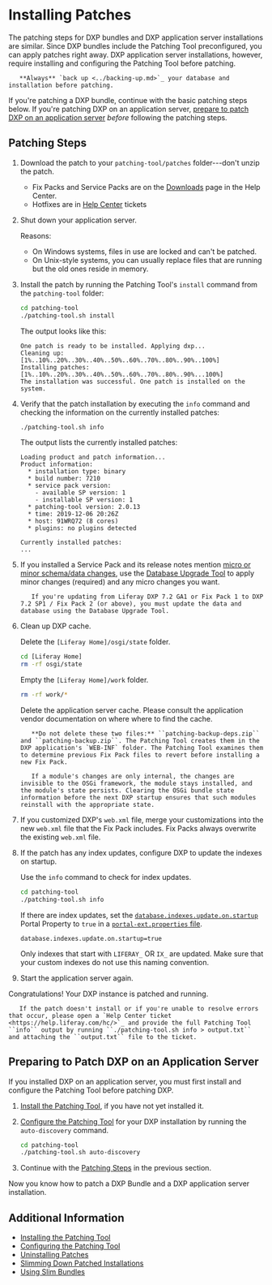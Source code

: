 # Installing Patches

The patching steps for DXP bundles and DXP application server installations are similar. Since DXP bundles include the Patching Tool preconfigured, you can apply patches right away. DXP application server installations, however, require installing and configuring the Patching Tool before patching.

```warning::
   **Always** `back up <../backing-up.md>`_ your database and installation before patching.
```

If you're patching a DXP bundle, continue with the basic patching steps below. If you're patching DXP on an application server, [prepare to patch DXP on an application server](#preparing-to-patch-dxp-on-an-application-server) _before_ following the patching steps.

## Patching Steps

1.  Download the patch to your `patching-tool/patches` folder---don't unzip the patch.

    * Fix Packs and Service Packs are on the [Downloads](https://customer.liferay.com/downloads) page in the Help Center.
    * Hotfixes are in [Help Center](https://help.liferay.com/hc) tickets

1.  Shut down your application server.

    Reasons:

    * On Windows systems, files in use are locked and can't be patched.
    * On Unix-style systems, you can usually replace files that are running but the old ones reside in memory.

1.  Install the patch by running the Patching Tool's `install` command from the `patching-tool` folder:

    ```bash
    cd patching-tool
    ./patching-tool.sh install
    ```

    The output looks like this:

    ```
    One patch is ready to be installed. Applying dxp...
    Cleaning up: [1%..10%..20%..30%..40%..50%..60%..70%..80%..90%..100%]
    Installing patches: [1%..10%..20%..30%..40%..50%..60%..70%..80%..90%...100%]
    The installation was successful. One patch is installed on the system.
    ```

1.  Verify that the patch installation by executing the `info` command and checking the information on the currently installed patches:

    ```bash
    ./patching-tool.sh info
    ```

    The output lists the currently installed patches:

    ```
    Loading product and patch information...
    Product information:
      * installation type: binary
      * build number: 7210
      * service pack version:
        - available SP version: 1
        - installable SP version: 1
      * patching-tool version: 2.0.13
      * time: 2019-12-06 20:26Z
      * host: 91WRQ72 (8 cores)
      * plugins: no plugins detected

    Currently installed patches:
    ...
    ```

1.  If you installed a Service Pack and its release notes mention [micro or minor schema/data changes](https://help.liferay.com/hc/en-us/articles/360030959231-Meaningful-Schema-Versioning), use the [Database Upgrade Tool](../../upgrading-liferay/upgrade-basics/using-the-database-upgrade-tool.md) to apply minor changes (required) and any micro changes you want.

    ```important::
       If you're updating from Liferay DXP 7.2 GA1 or Fix Pack 1 to DXP 7.2 SP1 / Fix Pack 2 (or above), you must update the data and database using the Database Upgrade Tool.
    ```

1.  Clean up DXP cache.

    Delete the `[Liferay Home]/osgi/state` folder.

    ```bash
    cd [Liferay Home]
    rm -rf osgi/state
    ```

    Empty the `[Liferay Home]/work` folder.

    ```bash
    rm -rf work/*
    ```

    Delete the application server cache. Please consult the application vendor documentation on where where to find the cache.

    ```warning::
       **Do not delete these two files:** ``patching-backup-deps.zip`` and ``patching-backup.zip``. The Patching Tool creates them in the DXP application's `WEB-INF` folder. The Patching Tool examines them to determine previous Fix Pack files to revert before installing a new Fix Pack.
    ```

    ```note::
       If a module's changes are only internal, the changes are invisible to the OSGi framework, the module stays installed, and the module's state persists. Clearing the OSGi bundle state information before the next DXP startup ensures that such modules reinstall with the appropriate state.
    ```

1.  If you customized DXP's `web.xml` file, merge your customizations into the new `web.xml` file that the Fix Pack includes. Fix Packs always overwrite the existing `web.xml` file.

1.  If the patch has any index updates, configure DXP to update the indexes on startup.

    Use the `info` command to check for index updates.

    ```bash
    cd patching-tool
    ./patching-tool.sh info
    ```

    If there are index updates, set the [`database.indexes.update.on.startup`](https://docs.liferay.com/dxp/portal/7.2-latest/propertiesdoc/portal.properties.html#Database) Portal Property to `true` in a [`portal-ext.properties` file](../../reference/portal-properties.md).

    ```properties
    database.indexes.update.on.startup=true
    ```

    Only indexes that start with `LIFERAY_` OR `IX_` are updated. Make sure that your custom indexes do not use this naming convention.

1.  Start the application server again.

Congratulations! Your DXP instance is patched and running.

```note::
   If the patch doesn't install or if you're unable to resolve errors that occur, please open a `Help Center ticket <https://help.liferay.com/hc/>`_ and provide the full Patching Tool ``info`` output by running ``./patching-tool.sh info > output.txt`` and attaching the ``output.txt`` file to the ticket.
````

## Preparing to Patch DXP on an Application Server

If you installed DXP on an application server, you must first install and configure the Patching Tool before patching DXP.

1.  [Install the Patching Tool](./installing-the-patching-tool.md), if you have not yet installed it.

1.  [Configure the Patching Tool](./configuring-the-patching-tool.md) for your DXP installation by running the `auto-discovery` command.

    ```bash
    cd patching-tool
    ./patching-tool.sh auto-discovery
    ```

1. Continue with the [Patching Steps](#basic-patching-steps) in the previous section.

Now you know how to patch a DXP Bundle and a DXP application server installation.

## Additional Information

* [Installing the Patching Tool](./installing-the-patching-tool.md)
* [Configuring the Patching Tool](./configuring-the-patching-tool.md)
* [Uninstalling Patches](./uninstalling-patches.md)
* [Slimming Down Patched Installations](./advanced-patching/slimming-down-patched-installations.md)
* [Using Slim Bundles](./advanced-patching/using-slim-bundles.md)